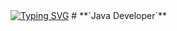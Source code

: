 <a href="https://git.io/typing-svg" style="display: inline-block; margin-bottom: 10px;">
  <img src="https://readme-typing-svg.herokuapp.com?font=Roboto&weight=600&size=30&duration=4000&pause=1000&color=FFFFFF&background=FF00BE00&vCenter=true&width=475&lines=%E2%9B%84%EF%B8%8F+Adrian+Tegza" alt="Typing SVG" />
</a>
#
**`Java Developer`**
